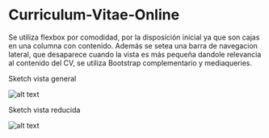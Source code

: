 # Curriculum-Vitae-Online

Se utiliza flexbox por comodidad, por la disposición inicial ya que son cajas en una columna con  contenido. Además se setea una barra de navegacion lateral, que desaparece cuando la vista es más pequeña dandole relevancia al contenido del CV, se utiliza Bootstrap complementario y mediaqueries.

Sketch vista general

![alt text](https://s3.amazonaws.com/assets.mockflow.com/app/wireframepro/company/C13f6dbb12a3a4a8f8972582ce40a9183/projects/Md8dffdf2f674c140567a1127239ed6bd1555960215438/pages/Dd855e1ff45fed9d9afed032f38b88ab2/image/Dd855e1ff45fed9d9afed032f38b88ab2.png)

Sketch vista reducida

![alt text](https://s3.amazonaws.com/assets.mockflow.com/app/wireframepro/company/C13f6dbb12a3a4a8f8972582ce40a9183/projects/Md8dffdf2f674c140567a1127239ed6bd1555960215438/pages/Dd855e1ff45fed9d9afed032f38b88ab2/image/Dd855e1ff45fed9d9afed032f38b88ab2.png)
